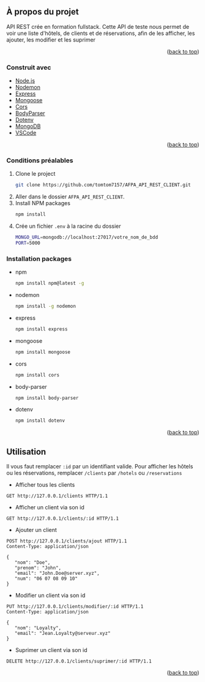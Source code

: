<div id="top"></div>

<!-- ABOUT THE PROJECT -->
## À propos du projet

API REST crée en formation fullstack. Cette API de teste nous permet de voir une liste d'hôtels, de clients et de réservations, afin de les afficher, les ajouter, les modifier et les suprimer 

<p align="right">(<a href="#top">back to top</a>)</p>

### Construit avec

* [Node.js](https://nodejs.org/fr/)
* [Nodemon](https://www.npmjs.com/package/nodemon)
* [Express](https://www.npmjs.com/package/express)
* [Mongoose](https://www.npmjs.com/package/mongoose)
* [Cors](https://www.npmjs.com/package/cors)
* [BodyParser](https://www.npmjs.com/package/body-parser)
* [Dotenv](https://www.npmjs.com/package/dotenv)
* [MongoDB](https://www.mongodb.com/try/download/community)
* [VSCode](https://code.visualstudio.com/)

<p align="right">(<a href="#top">back to top</a>)</p>

<!-- GETTING STARTED -->

### Conditions préalables

1. Clone le project
   ```sh
   git clone https://github.com/tomtom7157/AFPA_API_REST_CLIENT.git
   ```
2. Aller dans le dossier `AFPA_API_REST_CLIENT`.
3. Install NPM packages
   ```sh
   npm install
   ```
3. Crée un fichier `.env` à la racine du dossier
   ```sh
   MONGO_URL=mongodb://localhost:27017/votre_nom_de_bdd
   PORT=5000
   ```

### Installation packages

* npm
  ```sh
  npm install npm@latest -g
  ```
* nodemon
  ```sh
  npm install -g nodemon
  ```
* express
  ```sh
  npm install express
  ```
* mongoose
  ```sh
  npm install mongoose
  ```
* cors
  ```sh
  npm install cors
  ```
* body-parser
  ```sh
  npm install body-parser
  ```
* dotenv
  ```sh
  npm install dotenv
  ```

<p align="right">(<a href="#top">back to top</a>)</p>



<!-- USAGE EXAMPLES -->
## Utilisation

Il vous faut remplacer `:id` par un identifiant valide.
Pour afficher les hôtels ou les réservations, remplacer `/clients` par `/hotels` ou `/reservations`

* Afficher tous les clients
 ```http
 GET http://127.0.0.1/clients HTTP/1.1
 ```

* Afficher un client via son id
 ```http
 GET http://127.0.0.1/clients/:id HTTP/1.1
 ```

* Ajouter un client
 ```http
 POST http://127.0.0.1/clients/ajout HTTP/1.1
 Content-Type: application/json

 {
    "nom": "Doe",
    "prenom": "John",
    "email": "John.Doe@server.xyz",
    "num": "06 07 08 09 10"
 }
 ```

* Modifier un client via son id
 ```http
 PUT http://127.0.0.1/clients/modifier/:id HTTP/1.1
 Content-Type: application/json

 {
    "nom": "Loyalty",
    "email": "Jean.Loyalty@serveur.xyz"
 }
 ```
* Suprimer un client via son id
 ```http
 DELETE http://127.0.0.1/clients/suprimer/:id HTTP/1.1
 ```

<p align="right">(<a href="#top">back to top</a>)</p>
